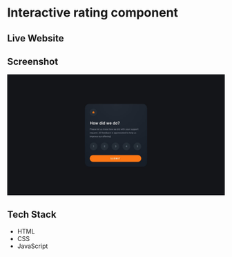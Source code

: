 # Interactive rating component

## Live Website

## Screenshot

![Screenshot](/design/desktop-design.jpg)

## Tech Stack

- HTML
- CSS
- JavaScript
